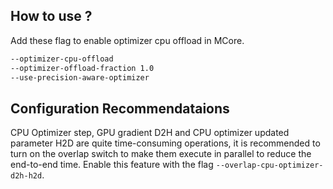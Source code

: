 ## How to use ?

Add these flag to enable optimizer cpu offload in MCore.

```bash
--optimizer-cpu-offload
--optimizer-offload-fraction 1.0
--use-precision-aware-optimizer
```

## Configuration Recommendataions

CPU Optimizer step, GPU gradient D2H and CPU optimizer updated parameter H2D are quite time-consuming operations, it is recommended to turn on the overlap switch to make them execute in parallel to reduce the end-to-end time. Enable this feature with the flag `--overlap-cpu-optimizer-d2h-h2d`.
